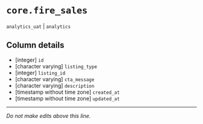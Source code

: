 # `core.fire_sales`
`analytics_uat` | `analytics`

## Column details
* [integer]   `id`
* [character varying] `listing_type`
* [integer]   `listing_id`
* [character varying] `cta_message`
* [character varying] `description`
* [timestamp without time zone] `created_at`
* [timestamp without time zone] `updated_at`

-------------------------------------------------------------------------------
*Do not make edits above this line.*
